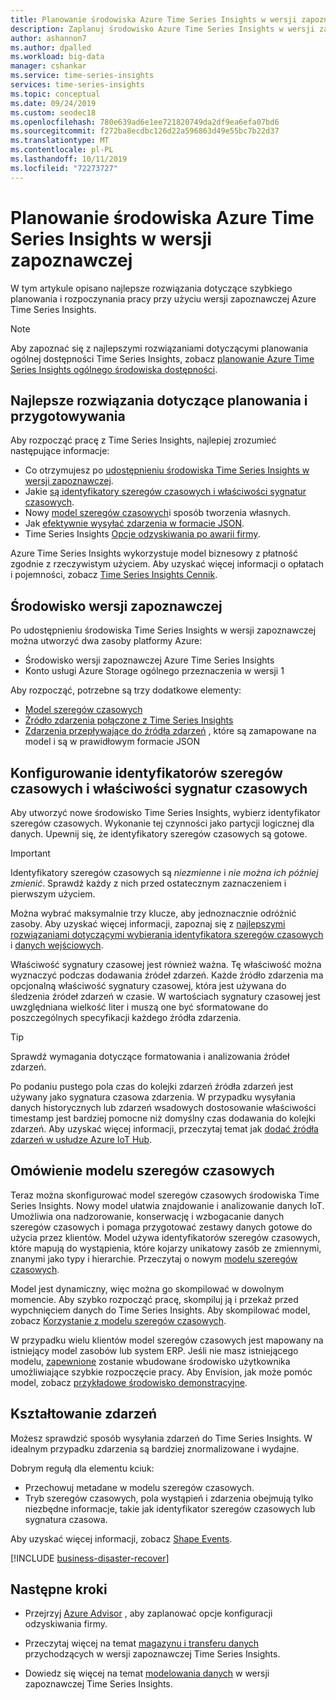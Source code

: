 ```yaml
---
title: Planowanie środowiska Azure Time Series Insights w wersji zapoznawczej | Microsoft Docs
description: Zaplanuj środowisko Azure Time Series Insights w wersji zapoznawczej.
author: ashannon7
ms.author: dpalled
ms.workload: big-data
manager: cshankar
ms.service: time-series-insights
services: time-series-insights
ms.topic: conceptual
ms.date: 09/24/2019
ms.custom: seodec18
ms.openlocfilehash: 780e639ad6e1ee721820749da2df9ea6efa07bd6
ms.sourcegitcommit: f272ba8ecdbc126d22a596863d49e55bc7b22d37
ms.translationtype: MT
ms.contentlocale: pl-PL
ms.lasthandoff: 10/11/2019
ms.locfileid: "72273727"
---
```

# <a name="plan-your-azure-time-series-insights-preview-environment"></a>Planowanie środowiska Azure Time Series Insights w wersji zapoznawczej

W tym artykule opisano najlepsze rozwiązania dotyczące szybkiego planowania i rozpoczynania pracy przy użyciu wersji zapoznawczej Azure Time Series Insights.

> [!NOTE]
> Aby zapoznać się z najlepszymi rozwiązaniami dotyczącymi planowania ogólnej dostępności Time Series Insights, zobacz [planowanie Azure Time Series Insights ogólnego środowiska dostępności](time-series-insights-environment-planning.md).

## <a name="best-practices-for-planning-and-preparation"></a>Najlepsze rozwiązania dotyczące planowania i przygotowywania

Aby rozpocząć pracę z Time Series Insights, najlepiej zrozumieć następujące informacje:

* Co otrzymujesz po [udostępnieniu środowiska Time Series Insights w wersji zapoznawczej](#the-preview-environment).
* Jakie [są identyfikatory szeregów czasowych i właściwości sygnatur czasowych](#configure-time-series-ids-and-timestamp-properties).
* Nowy [model szeregów czasowych](#understand-the-time-series-model)i sposób tworzenia własnych.
* Jak [efektywnie wysyłać zdarzenia w formacie JSON](#shape-your-events).
* Time Series Insights [Opcje odzyskiwania po awarii firmy](#business-disaster-recovery).

Azure Time Series Insights wykorzystuje model biznesowy z płatność zgodnie z rzeczywistym użyciem. Aby uzyskać więcej informacji o opłatach i pojemności, zobacz [Time Series Insights Cennik](https://azure.microsoft.com/pricing/details/time-series-insights/).

## <a name="the-preview-environment"></a>Środowisko wersji zapoznawczej

Po udostępnieniu środowiska Time Series Insights w wersji zapoznawczej można utworzyć dwa zasoby platformy Azure:

* Środowisko wersji zapoznawczej Azure Time Series Insights
* Konto usługi Azure Storage ogólnego przeznaczenia w wersji 1

Aby rozpocząć, potrzebne są trzy dodatkowe elementy:

* [Model szeregów czasowych](./time-series-insights-update-tsm.md)
* [Źródło zdarzenia połączone z Time Series Insights](./time-series-insights-how-to-add-an-event-source-iothub.md)
* [Zdarzenia przepływające do źródła zdarzeń](./time-series-insights-send-events.md) , które są zamapowane na model i są w prawidłowym formacie JSON

## <a name="configure-time-series-ids-and-timestamp-properties"></a>Konfigurowanie identyfikatorów szeregów czasowych i właściwości sygnatur czasowych

Aby utworzyć nowe środowisko Time Series Insights, wybierz identyfikator szeregów czasowych. Wykonanie tej czynności jako partycji logicznej dla danych. Upewnij się, że identyfikatory szeregów czasowych są gotowe.

> [!IMPORTANT]
> Identyfikatory szeregów czasowych są *niezmienne* i *nie można ich później zmienić*. Sprawdź każdy z nich przed ostatecznym zaznaczeniem i pierwszym użyciem.

Można wybrać maksymalnie trzy klucze, aby jednoznacznie odróżnić zasoby. Aby uzyskać więcej informacji, zapoznaj się z [najlepszymi rozwiązaniami dotyczącymi wybierania identyfikatora szeregów czasowych](./time-series-insights-update-how-to-id.md) i [danych wejściowych](./time-series-insights-update-storage-ingress.md).

Właściwość sygnatury czasowej jest również ważna. Tę właściwość można wyznaczyć podczas dodawania źródeł zdarzeń. Każde źródło zdarzenia ma opcjonalną właściwość sygnatury czasowej, która jest używana do śledzenia źródeł zdarzeń w czasie. W wartościach sygnatury czasowej jest uwzględniana wielkość liter i muszą one być sformatowane do poszczególnych specyfikacji każdego źródła zdarzenia.

> [!TIP]
> Sprawdź wymagania dotyczące formatowania i analizowania źródeł zdarzeń.

Po podaniu pustego pola czas do kolejki zdarzeń źródła zdarzeń jest używany jako sygnatura czasowa zdarzenia. W przypadku wysyłania danych historycznych lub zdarzeń wsadowych dostosowanie właściwości timestamp jest bardziej pomocne niż domyślny czas dodawania do kolejki zdarzeń. Aby uzyskać więcej informacji, przeczytaj temat jak [dodać źródła zdarzeń w usłudze Azure IoT Hub](./time-series-insights-how-to-add-an-event-source-iothub.md).

## <a name="understand-the-time-series-model"></a>Omówienie modelu szeregów czasowych

Teraz można skonfigurować model szeregów czasowych środowiska Time Series Insights. Nowy model ułatwia znajdowanie i analizowanie danych IoT. Umożliwia ona nadzorowanie, konserwację i wzbogacanie danych szeregów czasowych i pomaga przygotować zestawy danych gotowe do użycia przez klientów. Model używa identyfikatorów szeregów czasowych, które mapują do wystąpienia, które kojarzy unikatowy zasób ze zmiennymi, znanymi jako typy i hierarchie. Przeczytaj o nowym [modelu szeregów czasowych](./time-series-insights-update-tsm.md).

Model jest dynamiczny, więc można go skompilować w dowolnym momencie. Aby szybko rozpocząć pracę, skompiluj ją i przekaż przed wypchnięciem danych do Time Series Insights. Aby skompilować model, zobacz [Korzystanie z modelu szeregów czasowych](./time-series-insights-update-how-to-tsm.md).

W przypadku wielu klientów model szeregów czasowych jest mapowany na istniejący model zasobów lub system ERP. Jeśli nie masz istniejącego modelu, [zapewnione](https://github.com/Microsoft/tsiclient) zostanie wbudowane środowisko użytkownika umożliwiające szybkie rozpoczęcie pracy. Aby Envision, jak może pomóc model, zobacz [przykładowe środowisko demonstracyjne](https://insights.timeseries.azure.com/preview/demo).

## <a name="shape-your-events"></a>Kształtowanie zdarzeń

Możesz sprawdzić sposób wysyłania zdarzeń do Time Series Insights. W idealnym przypadku zdarzenia są bardziej znormalizowane i wydajne.

Dobrym regułą dla elementu kciuk:

* Przechowuj metadane w modelu szeregów czasowych.
* Tryb szeregów czasowych, pola wystąpień i zdarzenia obejmują tylko niezbędne informacje, takie jak identyfikator szeregów czasowych lub sygnatura czasowa.

Aby uzyskać więcej informacji, zobacz [Shape Events](./time-series-insights-send-events.md#supported-json-shapes).

[!INCLUDE [business-disaster-recover](../../includes/time-series-insights-business-recovery.md)]

## <a name="next-steps"></a>Następne kroki

- Przejrzyj [Azure Advisor](../advisor/advisor-overview.md) , aby zaplanować opcje konfiguracji odzyskiwania firmy.

- Przeczytaj więcej na temat [magazynu i transferu danych](./time-series-insights-update-storage-ingress.md) przychodzących w wersji zapoznawczej Time Series Insights.

- Dowiedz się więcej na temat [modelowania danych](./time-series-insights-update-tsm.md) w wersji zapoznawczej Time Series Insights.